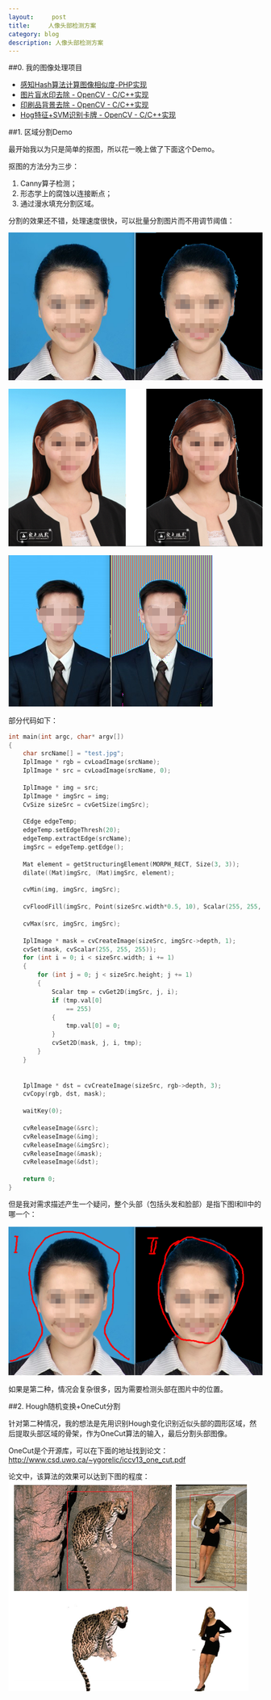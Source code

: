```yaml
---
layout:     post
title:     人像头部检测方案
category: blog
description: 人像头部检测方案
---
```



##0. 我的图像处理项目

* [感知Hash算法计算图像相似度-PHP实现](http://zhongweibupt.github.io/%E6%84%9F%E7%9F%A5Hash%E7%AE%97%E6%B3%95%E8%AE%A1%E7%AE%97%E5%9B%BE%E5%83%8F%E7%9B%B8%E4%BC%BC%E5%BA%A6-PHP%E5%AE%9E%E7%8E%B0-blog)
* [图片盲水印去除 - OpenCV - C/C++实现](http://zhongweibupt.github.io/%E5%9B%BE%E7%89%87%E7%9B%B2%E6%B0%B4%E5%8D%B0%E5%8E%BB%E9%99%A4-OpenCV-C%E5%AE%9E%E7%8E%B0-blog)
* [印刷品背景去除 - OpenCV - C/C++实现](http://zhongweibupt.github.io/%E5%8D%B0%E5%88%B7%E5%93%81%E8%83%8C%E6%99%AF%E5%8E%BB%E9%99%A4-OpenCV-C++%E5%AE%9E%E7%8E%B0-blog)
* [Hog特征+SVM识别卡牌 - OpenCV - C/C++实现](https://github.com/zhongweibupt/HogSVMDiablo)

 


##1. 区域分割Demo

最开始我以为只是简单的抠图，所以花一晚上做了下面这个Demo。

抠图的方法分为三步：
1. Canny算子检测；
2. 形态学上的腐蚀以连接断点；
3. 通过漫水填充分割区域。

分割的效果还不错，处理速度很快，可以批量分割图片而不用调节阈值：

![Git Bash](/images/detect/1464797512973.png)

![Git Bash](/images/detect/1464797549866.png)

![Git Bash](/images/detect/1464797789174.png)

部分代码如下：
``` cpp
int main(int argc, char* argv[])
{
	char srcName[] = "test.jpg";
	IplImage * rgb = cvLoadImage(srcName);
	IplImage * src = cvLoadImage(srcName, 0);

	IplImage * img = src;
	IplImage * imgSrc = img;
	CvSize sizeSrc = cvGetSize(imgSrc);

	CEdge edgeTemp;
	edgeTemp.setEdgeThresh(20);
	edgeTemp.extractEdge(srcName);
	imgSrc = edgeTemp.getEdge();

	Mat element = getStructuringElement(MORPH_RECT, Size(3, 3));
	dilate((Mat)imgSrc, (Mat)imgSrc, element);

	cvMin(img, imgSrc, imgSrc);
	
	cvFloodFill(imgSrc, Point(sizeSrc.width*0.5, 10), Scalar(255, 255, 255), Scalar(5, 5, 5), Scalar(5, 5, 5));
	
	cvMax(src, imgSrc, imgSrc);

	IplImage * mask = cvCreateImage(sizeSrc, imgSrc->depth, 1);
	cvSet(mask, cvScalar(255, 255, 255));
	for (int i = 0; i < sizeSrc.width; i += 1)
	{
		for (int j = 0; j < sizeSrc.height; j += 1)
		{
			Scalar tmp = cvGet2D(imgSrc, j, i);
			if (tmp.val[0]
				== 255)
			{
				tmp.val[0] = 0;
			}
			cvSet2D(mask, j, i, tmp);
		}
	}


	IplImage * dst = cvCreateImage(sizeSrc, rgb->depth, 3);
	cvCopy(rgb, dst, mask);
	
	waitKey(0);

	cvReleaseImage(&src);
	cvReleaseImage(&img);
	cvReleaseImage(&imgSrc);
	cvReleaseImage(&mask);
	cvReleaseImage(&dst);

	return 0;
}
```



但是我对需求描述产生一个疑问，整个头部（包括头发和脸部）是指下图I和II中的哪一个：

![Git Bash](/images/detect/1464798045511.png)

如果是第二种，情况会复杂很多，因为需要检测头部在图片中的位置。

##2. Hough随机变换+OneCut分割

针对第二种情况，我的想法是先用识别Hough变化识别近似头部的圆形区域，然后提取头部区域的骨架，作为OneCut算法的输入，最后分割头部图像。

OneCut是个开源库，可以在下面的地址找到论文：
http://www.csd.uwo.ca/~ygorelic/iccv13_one_cut.pdf

论文中，该算法的效果可以达到下图的程度：
![Git Bash](/images/detect/1464799374600.png)

